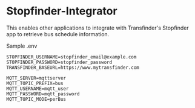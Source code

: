 # Stopfinder-Integrator

This enables other applications to integrate with Transfinder's Stopfinder app to retrieve bus schedule information.

Sample .env

```env
STOPFINDER_USERNAME=stopfinder_email@example.com
STOPFINDER_PASSWORD=stopfinder_password
TRANSFINDER_BASEURL=https://www.mytransfinder.com

MQTT_SERVER=mqttserver
MQTT_TOPIC_PREFIX=bus
MQTT_USERNAME=mqtt_user
MQTT_PASSWORD=mqtt_password
MQTT_TOPIC_MODE=perBus
```
